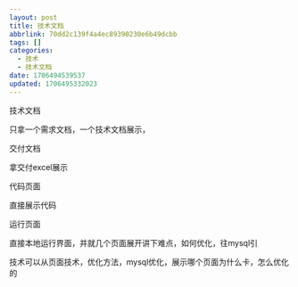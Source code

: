 ```yaml
---
layout: post
title: 技术文档
abbrlink: 70dd2c139f4a4ec89390230e6b49dcbb
tags: []
categories:
  - 技术
  - 技术文档
date: 1706494539537
updated: 1706495332023
---
```


技术文档

只拿一个需求文档，一个技术文档展示，

交付文档

拿交付excel展示

代码页面

直接展示代码

运行页面

直接本地运行界面，并就几个页面展开讲下难点，如何优化，往mysql引

技术可以从页面技术，优化方法，mysql优化，展示哪个页面为什么卡，怎么优化的

